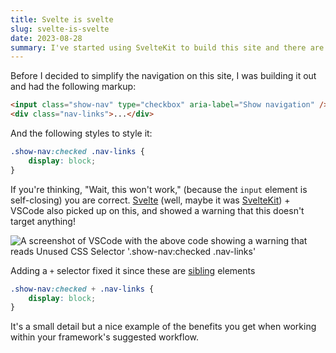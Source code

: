 ```yaml
---
title: Svelte is svelte
slug: svelte-is-svelte
date: 2023-08-28
summary: I've started using SvelteKit to build this site and there are some nice features it brings by default.
---
```


Before I decided to simplify the navigation on this site, I was building it out and had the following markup:

```html
<input class="show-nav" type="checkbox" aria-label="Show navigation" />
<div class="nav-links">...</div>
```

And the following styles to style it:

```css
.show-nav:checked .nav-links {
	display: block;
}
```

If you're thinking, "Wait, this won't work," (because the `input` element is self-closing) you are correct. [Svelte](https://svelte.dev/) (well, maybe it was [SvelteKit](https://kit.svelte.dev/)) + VSCode also picked up on this, and showed a warning that this doesn't target anything!

![A screenshot of VSCode with the above code showing a warning that reads `Unused CSS Selector '.show-nav:checked .nav-links'`](/Svelte%20CSS%20linting.png)

Adding a `+` selector fixed it since these are [sibling](https://developer.mozilla.org/en-US/docs/Web/CSS/General_sibling_combinator) elements

```css
.show-nav:checked + .nav-links {
	display: block;
}
```

It's a small detail but a nice example of the benefits you get when working within your framework's suggested workflow.
